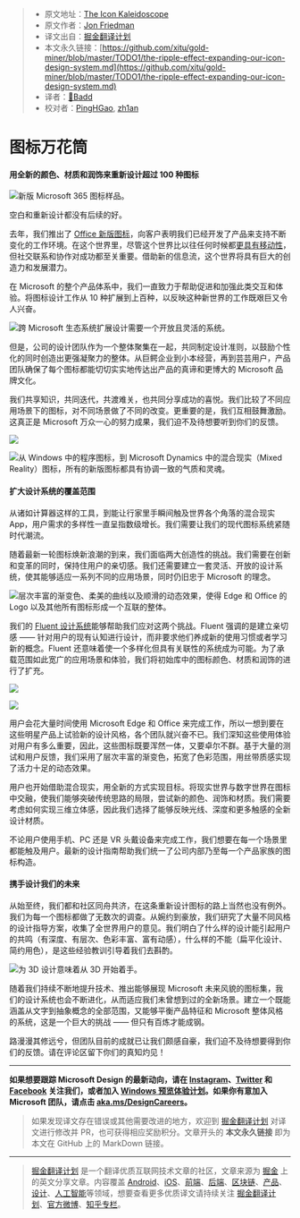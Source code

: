 > * 原文地址：[The Icon Kaleidoscope](https://medium.com/microsoft-design/the-ripple-effect-expanding-our-icon-design-system-74b4d916b7a4)
> * 原文作者：[Jon Friedman](https://medium.com/@designjon)
> * 译文出自：[掘金翻译计划](https://github.com/xitu/gold-miner)
> * 本文永久链接：[https://github.com/xitu/gold-miner/blob/master/TODO1/the-ripple-effect-expanding-our-icon-design-system.md](https://github.com/xitu/gold-miner/blob/master/TODO1/the-ripple-effect-expanding-our-icon-design-system.md)
> * 译者：[👊Badd](https://juejin.im/user/5b0f6d4b6fb9a009e405dda1)
> * 校对者：[PingHGao](https://github.com/PingHGao), [zh1an](https://github.com/zh1an)

# 图标万花筒

#### 用全新的颜色、材质和润饰来重新设计超过 100 种图标

![新版 Microsoft 365 图标样品。](https://cdn-images-1.medium.com/max/6400/1*YTjMo-ISSffSy98XbJNiyQ.png)

空白和重新设计都没有后续的好。

去年，我们推出了 [Office 新版图标](https://medium.com/microsoft-design/redesigning-the-office-app-icons-to-embrace-a-new-world-of-work-91d72608ee8f?source=friends_link&sk=499905fb0d5a65d594aab35201debf40)，向客户表明我们已经开发了产品来支持不断变化的工作环境。在这个世界里，尽管这个世界比以往任何时候都[更具有移动性](https://medium.com/microsoft-design/microsoft365mobile-3b5b7782152c?source=friends_link&sk=6f3168beb86bf945f6c512fc38c03aad)，但社交联系和协作对成功都至关重要。借助新的信息流，这个世界将具有巨大的创造力和发展潜力。

在 Microsoft 的整个产品体系中，我们一直致力于帮助促进和加强此类交互和体验。将图标设计工作从 10 种扩展到上百种，以反映这种新世界的工作既艰巨又令人兴奋。

![跨 Microsoft 生态系统扩展设计需要一个开放且灵活的系统。](https://cdn-images-1.medium.com/max/4800/1*PwcHt8KDe8R3zlVV1KkaFw.png)

但是，公司的设计团队作为一个整体聚集在一起，共同制定设计准则，以鼓励个性化的同时创造出更强凝聚力的整体。从巨鳄企业到小本经营，再到芸芸用户，产品团队确保了每个图标都能切切实实地传达出产品的真谛和更博大的 Microsoft 品牌文化。

我们共享知识，共同迭代，共渡难关，也共同分享成功的喜悦。我们比较了不同应用场景下的图标，对不同场景做了不同的改变。更重要的是，我们互相鼓舞激励。这真正是 Microsoft 万众一心的努力成果，我们迫不及待想要听到你们的反馈。

![](https://cdn-images-1.medium.com/max/4800/1*c054Q1I8PoNJoBycan9a6A.png)

![从 Windows 中的程序图标，到 Microsoft Dynamics 中的混合现实（Mixed Reality）图标，所有的新版图标都具有协调一致的气质和灵魂。](https://cdn-images-1.medium.com/max/2650/1*ub0SwM59a-Ddzpce96wyXA.png)

#### 扩大设计系统的覆盖范围

从诸如计算器这样的工具，到能让行家里手瞬间触及世界各个角落的混合现实 App，用户需求的多样性一直呈指数级增长。我们需要让我们的现代图标系统紧随时代潮流。

随着最新一轮图标焕新浪潮的到来，我们面临两大创造性的挑战。我们需要在创新和变革的同时，保持住用户的亲切感。我们还需要建立一套灵活、开放的设计系统，使其能够适应一系列不同的应用场景，同时仍旧忠于 Microsoft 的理念。

![层次丰富的渐变色、柔美的曲线以及顺滑的动态效果，使得 Edge 和 Office 的 Logo 以及其他所有图标形成一个互联的整体。](https://cdn-images-1.medium.com/max/4800/1*GFsUW-8bX2RDds_uW0MWVA.png)

我们的 [Fluent 设计系统](https://medium.com/microsoft-design/evolving-the-microsoft-fluent-design-system-9b37fb890c82?source=friends_link&sk=056e4f7cdd2085c3ec9a872846b84787)能够帮助我们应对这两个挑战。Fluent 强调的是建立亲切感 —— 针对用户的现有认知进行设计，而非要求他们养成新的使用习惯或者学习新的概念。Fluent 还意味着使一个多样化但具有关联性的系统成为可能。为了承载范围如此宽广的应用场景和体验，我们将初始库中的图标颜色、材质和润饰的进行了扩充。

![](https://cdn-images-1.medium.com/max/4800/1*h0A8hdtAAOb1kcTVWaD6eQ.png)

![](https://cdn-images-1.medium.com/max/4800/1*sDUl3QqhtUgdzaKIWVTR3g.png)

用户会花大量时间使用 Microsoft Edge 和 Office 来完成工作，所以一想到要在这些明星产品上试验新的设计风格，各个团队就兴奋不已。我们深知这些使用体验对用户有多么重要，因此，这些图标既要浑然一体，又要卓尔不群。基于大量的测试和用户反馈，我们采用了层次丰富的渐变色，拓宽了色彩范围，用丝带质感实现了活力十足的动态效果。

用户也开始借助混合现实，用全新的方式实现目标。将现实世界与数字世界在图标中交融，使我们能够突破传统思路的局限，尝试新的颜色、润饰和材质。我们需要考虑如何实现三维立体感，因此我们选择了能够反映光线、深度和更多触感的全新设计材质。

不论用户使用手机、PC 还是 VR 头戴设备来完成工作，我们想要在每一个场景里都能触及用户。最新的设计指南帮助我们统一了公司内部乃至每一个产品家族的图标构造。

#### 携手设计我们的未来

从始至终，我们都和社区同舟共济，在这条重新设计图标的路上当然也没有例外。我们为每一个图标都做了无数次的调查。从婉约到豪放，我们研究了大量不同风格的设计指导方案，收集了全世界用户的意见。我们明白了什么样的设计能引起用户的共鸣（有深度、有层次、色彩丰富、富有动感），什么样的不能（扁平化设计、简约用色），是这些经验教训引导着我们去斟酌。

![为 3D 设计意味着从 3D 开始着手。](https://cdn-images-1.medium.com/max/4800/1*RT0pp67flyIsAqhp6Wuk3g.png)

随着我们持续不断地提升技术、推出能够展现 Microsoft 未来风貌的图标集，我们的设计系统也会不断进化，从而适应我们未曾想到过的全新场景。建立一个既能涵盖从文字到抽象概念的全部范围，又能够平衡产品特征和 Microsoft 整体风格的系统，这是一个巨大的挑战 —— 但只有百炼才能成钢。

路漫漫其修远兮，但团队目前的成就已让我们颇感自豪，我们迫不及待想要得到你们的反馈。请在评论区留下你们的真知灼见！

---

**如果想要跟踪 Microsoft Design 的最新动向，请在 [Instagram](https://www.instagram.com/microsoft_design/)、[Twitter](http://www.twitter.com/microsoftdesign) 和 [Facebook](http://www.facebook.com/microsoftdesign) 关注我们，或者加入 [Windows 预览体验计划](https://insider.windows.com/)。如果你有意加入 Microsoft 团队，请点击 [aka.ms/DesignCareers](http://aka.ms/designcareers)。**

> 如果发现译文存在错误或其他需要改进的地方，欢迎到 [掘金翻译计划](https://github.com/xitu/gold-miner) 对译文进行修改并 PR，也可获得相应奖励积分。文章开头的 **本文永久链接** 即为本文在 GitHub 上的 MarkDown 链接。

---

> [掘金翻译计划](https://github.com/xitu/gold-miner) 是一个翻译优质互联网技术文章的社区，文章来源为 [掘金](https://juejin.im) 上的英文分享文章。内容覆盖 [Android](https://github.com/xitu/gold-miner#android)、[iOS](https://github.com/xitu/gold-miner#ios)、[前端](https://github.com/xitu/gold-miner#前端)、[后端](https://github.com/xitu/gold-miner#后端)、[区块链](https://github.com/xitu/gold-miner#区块链)、[产品](https://github.com/xitu/gold-miner#产品)、[设计](https://github.com/xitu/gold-miner#设计)、[人工智能](https://github.com/xitu/gold-miner#人工智能)等领域，想要查看更多优质译文请持续关注 [掘金翻译计划](https://github.com/xitu/gold-miner)、[官方微博](http://weibo.com/juejinfanyi)、[知乎专栏](https://zhuanlan.zhihu.com/juejinfanyi)。

